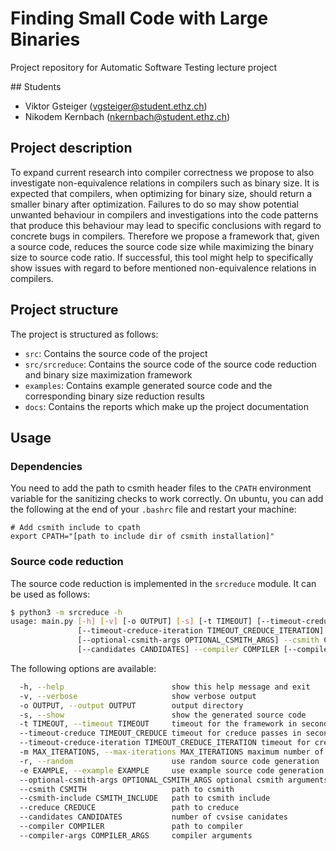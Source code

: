 # Finding Small Code with Large Binaries

Project repository for Automatic Software Testing lecture project

## Students

- Viktor Gsteiger (vgsteiger@student.ethz.ch)
- Nikodem Kernbach (nkernbach@student.ethz.ch)

## Project description

To expand current research into compiler correctness we propose to also investigate non-equivalence relations in compilers such as binary size.
It is expected that compilers, when optimizing for binary size, should return a smaller binary after optimization.
Failures to do so may show potential unwanted behaviour in compilers and investigations into the code patterns that produce this behaviour may lead to specific conclusions with regard to concrete bugs in compilers.
Therefore we propose a framework that, given a source code, reduces the source code size while maximizing the binary size to source code ratio.
If successful, this tool might help to specifically show issues with regard to before mentioned non-equivalence relations in compilers.

## Project structure

The project is structured as follows:

- `src`: Contains the source code of the project
- `src/srcreduce`: Contains the source code of the source code reduction and binary size maximization framework
- `examples`: Contains example generated source code and the corresponding binary size reduction results
- `docs`: Contains the reports which make up the project documentation

## Usage

### Dependencies

You need to add the path to csmith header files to the `CPATH` environment variable for the sanitizing checks to work correctly. On ubuntu, you can add the following at the end of your `.bashrc` file and restart your machine:
```
# Add csmith include to cpath
export CPATH="[path to include dir of csmith installation]"
```

### Source code reduction

The source code reduction is implemented in the `srcreduce` module. It can be used as follows:

```bash
$ python3 -m srcreduce -h
usage: main.py [-h] [-v] [-o OUTPUT] [-s] [-t TIMEOUT] [--timeout-creduce TIMEOUT_CREDUCE]
               [--timeout-creduce-iteration TIMEOUT_CREDUCE_ITERATION] [-m MAX_ITERATIONS] [-r] [-e EXAMPLE]
               [--optional-csmith-args OPTIONAL_CSMITH_ARGS] --csmith CSMITH --csmith-include CSMITH_INCLUDE --creduce CREDUCE
               [--candidates CANDIDATES] --compiler COMPILER [--compiler-args COMPILER_ARGS]
```

The following options are available:
```bash
  -h, --help                        show this help message and exit
  -v, --verbose                     show verbose output
  -o OUTPUT, --output OUTPUT        output directory
  -s, --show                        show the generated source code
  -t TIMEOUT, --timeout TIMEOUT     timeout for the framework in seconds
  --timeout-creduce TIMEOUT_CREDUCE timeout for creduce passes in seconds
  --timeout-creduce-iteration TIMEOUT_CREDUCE_ITERATION timeout for creduce per iteration in seconds
  -m MAX_ITERATIONS, --max-iterations MAX_ITERATIONS maximum number of iterations
  -r, --random                      use random source code generation
  -e EXAMPLE, --example EXAMPLE     use example source code generation based on the given example file
  --optional-csmith-args OPTIONAL_CSMITH_ARGS optional csmith arguments
  --csmith CSMITH                   path to csmith
  --csmith-include CSMITH_INCLUDE   path to csmith include
  --creduce CREDUCE                 path to creduce
  --candidates CANDIDATES           number of cvsise canidates
  --compiler COMPILER               path to compiler
  --compiler-args COMPILER_ARGS     compiler arguments
```
